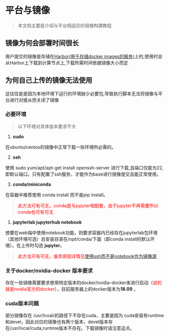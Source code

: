 # 平台与镜像
> 本文档主要是介绍与平台相适应的镜像构建教程
## 镜像为何会部署时间很长
用户提交的镜像是存储在[Harbor(用于存储docker images的服务)]()上的,使用时会从Harbor上下载到计算节点上,下载所需时间依据镜像大小而定

## 为何自己上传的镜像无法使用
这往往是是因为本地环境下运行的环境缺少必要包,导致执行脚本无法将镜像与平台进行对接从而关闭了镜像

### 必要环境
> 以下环境对具体版本要求不大
1. **sudo**  

在ubuntu/centos的镜像中正常下载一些环境所必需的。

2. **ssh**

使用 sudo yum/apt/apt-get install openssh-server 进行下载,且端口仅能为22,即默认端口。只有配置了ssh服务，才能作为base进行镜像提交且能正常使用。

3. **conda/miniconda**

在容器中推荐使用 conda install 而不是pip install。
> <font style ="color:red">此方法可有可无，conda是与jupyter相配套，由于jupyter不再需要所以conda也可有可无</font >

1. **jupyterlab jupyterhub notebook**

想要在web端中使用notebook功能，则要求容器内已经存在jupyterlab包环境（其他环境可选）且安装目录在/opt/conda/下面（即conda install的默认环境）。在上传时勾选 **jupyter**。

> <font style ="color:red">此方法可有可无，废弃原因详情见[使用ssh而不是notebook作为镜像源](howToUseContainer.md)</font >

### 关于docker/nvidia-docker 版本要求
存在一些镜像需要要求使用特定版本的docker/nvidia-docker来进行启动（<font style="color:red">说的就是nvidia官方的docker</font>），目前服务器上的docker版本为**18.09** 。

### cuda版本问题
部分镜像存在 /usr/lcoal/的路径下不存在cuda，主要是因为 cuda安装有runtime和devel，因此对应的镜像也有两个版本，devel版本存在/usr/local/cuda,runtime版本不存在。下载镜像时请注意这点。
